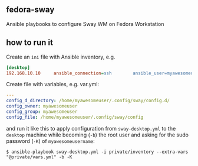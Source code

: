 ## fedora-sway
Ansible playbooks to configure Sway WM on Fedora Workstation

## how to run it
Create an `ini` file with Ansible inventory, e.g. 
```ini
[desktop]
192.168.10.10     ansible_connection=ssh        ansible_user=myawesomeusername
``` 
Create file with variables, e.g. var.yml:
```yml
---
config_d_directory: /home/myawesomeuser/.config/sway/config.d/
config_owner: myawesomeuser
config_group: myawesomeuser
config_file: /home/myawesomeuser/.config/sway/config
```
and run it like this to apply configuration from `sway-desktop.yml` to the `desktop` machine while becoming (`-b`) the root user and asking for the sudo password (`-K`) of `myawesomeusername`:
```
$ ansible-playbook sway-desktop.yml -i private/inventory --extra-vars "@private/vars.yml" -b -K
```


